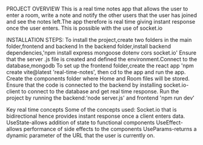 PROJECT OVERVIEW
This is a real time notes app that allows the user to enter a room, write a note and notify the other users that the user has joined and see the notes left.The app therefore is real time giving instant response once the user enters. This is possible with the use of socket.io

INSTALLATION STEPS:
To install the project,create two folders in the main folder,frontend and backend
In the backend folder,install  backend  dependencies,'npm install express mongoose dotenv cors socket.io'
Ensure that the server .js file is created and defined the environment.Connect to the database,mongodb
To set up the frontend folder,create the react app 'npm create vite@latest 'real-time-notes', then cd to the app and run the app.
Create the components folder where  Home and Room files will be stored.
Ensure that the code is connected to the backend by installing socket.io-client to connect to the database and get real time response.
Run the project by running the backend:'node server.js' and frontend 'npm run dev'

Key real time concepts
Some of the concepts used:
Socket.io that is bidirectional hence provides instant response once a client enters data.
UseState-allows addition of state to functional components
UseEffect-allows performance of side effects to the components
UseParams-returns a dynamic parameter of the URL that the user is currently on.

